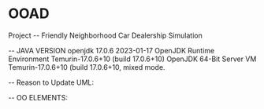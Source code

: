 # OOAD
Project -- Friendly Neighborhood Car Dealership Simulation

-- JAVA VERSION
openjdk 17.0.6 2023-01-17
OpenJDK Runtime Environment Temurin-17.0.6+10 (build 17.0.6+10)
OpenJDK 64-Bit Server VM Temurin-17.0.6+10 (build 17.0.6+10, mixed mode.

-- Reason to Update UML:


-- OO ELEMENTS:


